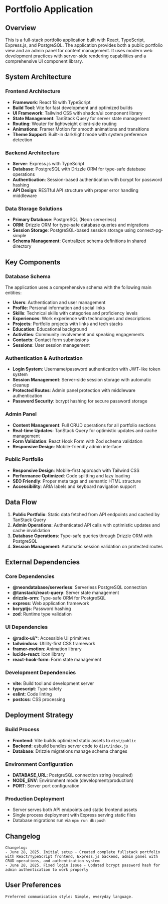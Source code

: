 # Portfolio Application

## Overview

This is a full-stack portfolio application built with React, TypeScript, Express.js, and PostgreSQL. The application provides both a public portfolio view and an admin panel for content management. It uses modern web development practices with server-side rendering capabilities and a comprehensive UI component library.

## System Architecture

### Frontend Architecture
- **Framework**: React 18 with TypeScript
- **Build Tool**: Vite for fast development and optimized builds
- **UI Framework**: Tailwind CSS with shadcn/ui component library
- **State Management**: TanStack Query for server state management
- **Routing**: Wouter for lightweight client-side routing
- **Animations**: Framer Motion for smooth animations and transitions
- **Theme Support**: Built-in dark/light mode with system preference detection

### Backend Architecture
- **Server**: Express.js with TypeScript
- **Database**: PostgreSQL with Drizzle ORM for type-safe database operations
- **Authentication**: Session-based authentication with bcrypt for password hashing
- **API Design**: RESTful API structure with proper error handling middleware

### Data Storage Solutions
- **Primary Database**: PostgreSQL (Neon serverless)
- **ORM**: Drizzle ORM for type-safe database queries and migrations
- **Session Storage**: PostgreSQL-based session storage using connect-pg-simple
- **Schema Management**: Centralized schema definitions in shared directory

## Key Components

### Database Schema
The application uses a comprehensive schema with the following main entities:
- **Users**: Authentication and user management
- **Profile**: Personal information and social links
- **Skills**: Technical skills with categories and proficiency levels
- **Experiences**: Work experience with technologies and descriptions
- **Projects**: Portfolio projects with links and tech stacks
- **Education**: Educational background
- **Activities**: Community involvement and speaking engagements
- **Contacts**: Contact form submissions
- **Sessions**: User session management

### Authentication & Authorization
- **Login System**: Username/password authentication with JWT-like token system
- **Session Management**: Server-side session storage with automatic cleanup
- **Protected Routes**: Admin panel protection with middleware authentication
- **Password Security**: bcrypt hashing for secure password storage

### Admin Panel
- **Content Management**: Full CRUD operations for all portfolio sections
- **Real-time Updates**: TanStack Query for optimistic updates and cache management
- **Form Validation**: React Hook Form with Zod schema validation
- **Responsive Design**: Mobile-friendly admin interface

### Public Portfolio
- **Responsive Design**: Mobile-first approach with Tailwind CSS
- **Performance Optimized**: Code splitting and lazy loading
- **SEO Friendly**: Proper meta tags and semantic HTML structure
- **Accessibility**: ARIA labels and keyboard navigation support

## Data Flow

1. **Public Portfolio**: Static data fetched from API endpoints and cached by TanStack Query
2. **Admin Operations**: Authenticated API calls with optimistic updates and cache invalidation
3. **Database Operations**: Type-safe queries through Drizzle ORM with PostgreSQL
4. **Session Management**: Automatic session validation on protected routes

## External Dependencies

### Core Dependencies
- **@neondatabase/serverless**: Serverless PostgreSQL connection
- **@tanstack/react-query**: Server state management
- **drizzle-orm**: Type-safe ORM for PostgreSQL
- **express**: Web application framework
- **bcryptjs**: Password hashing
- **zod**: Runtime type validation

### UI Dependencies
- **@radix-ui/***: Accessible UI primitives
- **tailwindcss**: Utility-first CSS framework
- **framer-motion**: Animation library
- **lucide-react**: Icon library
- **react-hook-form**: Form state management

### Development Dependencies
- **vite**: Build tool and development server
- **typescript**: Type safety
- **eslint**: Code linting
- **postcss**: CSS processing

## Deployment Strategy

### Build Process
- **Frontend**: Vite builds optimized static assets to `dist/public`
- **Backend**: esbuild bundles server code to `dist/index.js`
- **Database**: Drizzle migrations manage schema changes

### Environment Configuration
- **DATABASE_URL**: PostgreSQL connection string (required)
- **NODE_ENV**: Environment mode (development/production)
- **PORT**: Server port configuration

### Production Deployment
- Server serves both API endpoints and static frontend assets
- Single process deployment with Express serving static files
- Database migrations run via `npm run db:push`

## Changelog

```
Changelog:
- June 28, 2025. Initial setup - Created complete fullstack portfolio with React/TypeScript frontend, Express.js backend, admin panel with CRUD operations, and authentication system
- June 28, 2025. Fixed login issue - Updated bcrypt password hash for admin authentication to work properly
```

## User Preferences

```
Preferred communication style: Simple, everyday language.
```